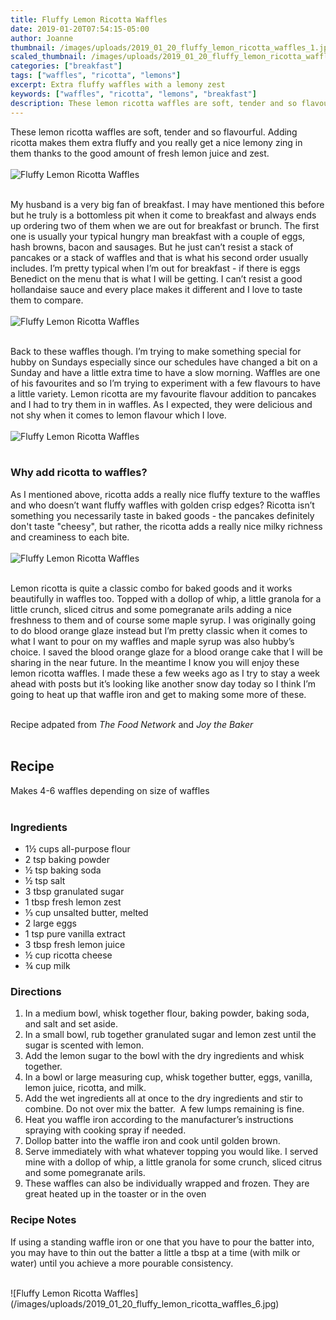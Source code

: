 ```yaml
---
title: Fluffy Lemon Ricotta Waffles
date: 2019-01-20T07:54:15-05:00
author: Joanne
thumbnail: /images/uploads/2019_01_20_fluffy_lemon_ricotta_waffles_1.jpg
scaled_thumbnail: /images/uploads/2019_01_20_fluffy_lemon_ricotta_waffles_0.jpg
categories: ["breakfast"]
tags: ["waffles", "ricotta", "lemons"]
excerpt: Extra fluffy waffles with a lemony zest
keywords: ["waffles", "ricotta", "lemons", "breakfast"]
description: These lemon ricotta waffles are soft, tender and so flavourful. Adding ricotta makes them extra fluffy and you really get a nice lemony zing in them thanks to the good amount of fresh lemon juice and zest.
---
```


These lemon ricotta waffles are soft, tender and so flavourful. Adding ricotta makes them extra fluffy and you really get a nice lemony zing in them thanks to the good amount of fresh lemon juice and zest.
</br>
</br>
![Fluffy Lemon Ricotta Waffles](/images/uploads/2019_01_20_fluffy_lemon_ricotta_waffles_2.jpg)
</br>
</br>

My husband is a very big fan of breakfast. I may have mentioned this before but he truly is a bottomless pit when it come to breakfast and always ends up ordering two of them when we are out for breakfast or brunch. The first one is usually your typical hungry man breakfast with a couple of eggs, hash browns, bacon and sausages. But he just can’t resist a stack of pancakes or a stack of waffles and that is what his second order usually includes. I’m pretty typical when I’m out for breakfast - if there is eggs Benedict on the menu that is what I will be getting. I can’t resist a good hollandaise sauce and every place makes it different and I love to taste them to compare.
</br>
</br>
![Fluffy Lemon Ricotta Waffles](/images/uploads/2019_01_20_fluffy_lemon_ricotta_waffles_3.jpg)
</br>
</br>

Back to these waffles though. I’m trying to make something special for hubby on Sundays especially since our schedules have changed a bit on a Sunday and have a little extra time to have a slow morning. Waffles are one of his favourites and so I’m trying to experiment with a few flavours to have a little variety.  Lemon ricotta are my favourite flavour addition to pancakes and I had to try them in in waffles. As I expected, they were delicious and not shy when it comes to lemon flavour which I love.
</br>
</br>
![Fluffy Lemon Ricotta Waffles](/images/uploads/2019_01_20_fluffy_lemon_ricotta_waffles_4.jpg)
</br>
</br>

### Why add ricotta to waffles? 
As I mentioned above, ricotta adds a really nice fluffy texture to the waffles and who doesn’t want fluffy waffles with golden crisp edges? Ricotta isn’t something you necessarily taste in baked goods - the pancakes definitely don't taste "cheesy", but rather, the ricotta adds a really nice milky richness and creaminess to each bite.
</br>
</br>
![Fluffy Lemon Ricotta Waffles](/images/uploads/2019_01_20_fluffy_lemon_ricotta_waffles_5.jpg)
</br>
</br>

Lemon ricotta is quite a classic combo for baked goods and it works beautifully in waffles too. Topped with a dollop of whip, a little granola for a little crunch, sliced citrus and some pomegranate arils adding a nice freshness to them and of course some maple syrup. I was originally going to do blood orange glaze instead but I’m pretty classic when it comes to what I want to pour on my waffles and maple syrup was also hubby’s choice. I saved the blood orange glaze for a blood orange cake that I will be sharing in the near future. In the meantime I know you will enjoy these lemon ricotta waffles. I made these a few weeks ago as I try to stay a week ahead with posts but it’s looking like another snow day today so I think I’m going to heat up that waffle iron and get to making some more of these.
</br>
</br>

Recipe adpated from _The Food Network_ and _Joy the Baker_
</br>
</br>

## Recipe
Makes 4-6 waffles depending on size of waffles 
</br>
</br>

### Ingredients 

* <span itemprop="ingredients">1&frac12; cups all-purpose flour</span>
* <span itemprop="ingredients">2 tsp baking powder</span>
* <span itemprop="ingredients">&frac12; tsp baking soda</span>
* <span itemprop="ingredients">&frac12; tsp salt</span>
* <span itemprop="ingredients">3 tbsp granulated sugar</span>
* <span itemprop="ingredients">1 tbsp fresh lemon zest</span>
* <span itemprop="ingredients">&frac13; cup unsalted butter, melted</span>
* <span itemprop="ingredients">2 large eggs</span>
* <span itemprop="ingredients">1 tsp pure vanilla extract</span>
* <span itemprop="ingredients">3 tbsp fresh lemon juice</span>
* <span itemprop="ingredients">&frac12; cup ricotta cheese</span>
* <span itemprop="ingredients">&frac34; cup milk </span>

### Directions

1. In a medium bowl, whisk together flour, baking powder, baking soda, and salt and set aside.
2. In a small bowl, rub together granulated sugar and lemon zest until the sugar is scented with lemon.  
3. Add the lemon sugar to the bowl with the dry ingredients and whisk together. 
4. In a bowl or large measuring cup, whisk together butter, eggs, vanilla, lemon juice, ricotta, and milk. 
5. Add the wet ingredients all at once to the dry ingredients and stir to combine. Do not over mix the batter.  A few lumps remaining is fine. 
6. Heat you waffle iron according to the manufacturer’s instructions spraying with cooking spray if needed. 
7. Dollop batter into the waffle iron and cook until golden brown.  
8. Serve immediately with what whatever topping  you would like. I served mine with a dollop of whip, a little granola for some crunch, sliced citrus and some pomegranate arils. 
9. These waffles can also be individually wrapped and frozen. They are great heated up in the toaster or in the oven

### Recipe Notes
If using a standing waffle iron or one that you have to pour the batter into, you may have to thin out the batter a little a tbsp at a time (with milk or water) until you achieve a more pourable consistency.

</br>
![Fluffy Lemon Ricotta Waffles](/images/uploads/2019_01_20_fluffy_lemon_ricotta_waffles_6.jpg)
